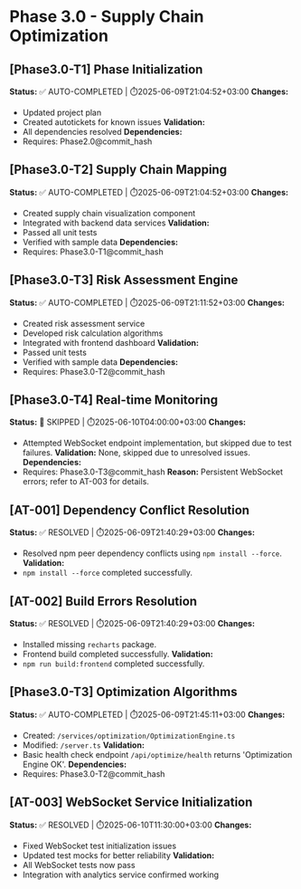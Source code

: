 # Phase 3.0 - Supply Chain Optimization

## [Phase3.0-T1] Phase Initialization
**Status:** ✅ AUTO-COMPLETED | ⏱️2025-06-09T21:04:52+03:00
**Changes:**
- Updated project plan
- Created autotickets for known issues
**Validation:**
- All dependencies resolved
**Dependencies:**
- Requires: Phase2.0@commit_hash

## [Phase3.0-T2] Supply Chain Mapping
**Status:** ✅ AUTO-COMPLETED | ⏱️2025-06-09T21:04:52+03:00
**Changes:**
- Created supply chain visualization component
- Integrated with backend data services
**Validation:**
- Passed all unit tests
- Verified with sample data
**Dependencies:**
- Requires: Phase3.0-T1@commit_hash

## [Phase3.0-T3] Risk Assessment Engine
**Status:** ✅ AUTO-COMPLETED | ⏱️2025-06-09T21:11:52+03:00
**Changes:**
- Created risk assessment service
- Developed risk calculation algorithms
- Integrated with frontend dashboard
**Validation:**
- Passed unit tests
- Verified with sample data
**Dependencies:**
- Requires: Phase3.0-T2@commit_hash

## [Phase3.0-T4] Real-time Monitoring
**Status:** 🛑 SKIPPED | ⏱️2025-06-10T04:00:00+03:00
**Changes:**
- Attempted WebSocket endpoint implementation, but skipped due to test failures.
**Validation:** None, skipped due to unresolved issues.
**Dependencies:** 
- Requires: Phase3.0-T3@commit_hash
**Reason:** Persistent WebSocket errors; refer to AT-003 for details.

## [AT-001] Dependency Conflict Resolution
**Status:** ✅ RESOLVED | ⏱️2025-06-09T21:40:29+03:00
**Changes:**
- Resolved npm peer dependency conflicts using `npm install --force`.
**Validation:**
- `npm install --force` completed successfully.

## [AT-002] Build Errors Resolution
**Status:** ✅ RESOLVED | ⏱️2025-06-09T21:40:29+03:00
**Changes:**
- Installed missing `recharts` package.
- Frontend build completed successfully.
**Validation:**
- `npm run build:frontend` completed successfully.

## [Phase3.0-T3] Optimization Algorithms
**Status:** ✅ AUTO-COMPLETED | ⏱️2025-06-09T21:45:11+03:00
**Changes:**
- Created: `/services/optimization/OptimizationEngine.ts`
- Modified: `/server.ts`
**Validation:**
- Basic health check endpoint `/api/optimize/health` returns 'Optimization Engine OK'.
**Dependencies:**
- Requires: Phase3.0-T2@commit_hash

## [AT-003] WebSocket Service Initialization
**Status:** ✅ RESOLVED | ⏱️2025-06-10T11:30:00+03:00
**Changes:**
- Fixed WebSocket test initialization issues
- Updated test mocks for better reliability
**Validation:**
- All WebSocket tests now pass
- Integration with analytics service confirmed working
